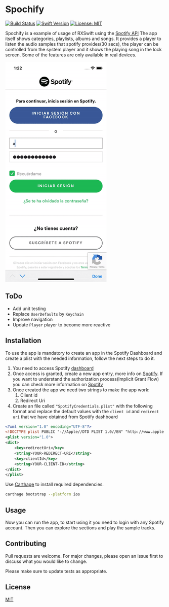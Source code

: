 # Spochify

[![Build Status](https://travis-ci.com/albertopeam/spochify.svg?branch=master)](https://travis-ci.com/albertopeam/spochify)
[![Swift Version](https://img.shields.io/badge/Swift-4.2-F16D39.svg?style=flat)](https://developer.apple.com/swift)
[![License: MIT](https://img.shields.io/badge/License-MIT-yellow.svg)](https://opensource.org/licenses/MIT)

Spochify is a example of usage of RXSwift using the [Spotify API](https://developer.spotify.com/documentation/web-api/) 
The app itself shows categories, playlists, albums and songs. It provides a player to listen the audio samples that spotify provides(30 secs), the player can be controlled from the system player and it shows the playing song in the lock screen. Some of the features are only available in real devices.

![Alt Spochify](https://github.com/albertopeam/spochify/blob/master/art/spochify.gif)

## ToDo
* Add unit testing
* Replace `UserDefaults` by `Keychain`
* Improve navigation
* Update `Player` player to become more reactive

## Installation

To use the app is mandatory to create an app in the Spotify Dashboard and create a plist with the needed information, follow the next steps to do it.

1. You need to access Spotify [dashboard](https://developer.spotify.com/dashboard/)
2. Once access is granted, create a new app entry, more info on [Spotify](https://developer.spotify.com/documentation/general/guides/app-settings/). If you want to understand the authorization process(Implicit Grant Flow) you can check more information on [Spotify](https://developer.spotify.com/documentation/general/guides/authorization-guide/#implicit-grant-flow)
3. Once created the app we need two strings to make the app work:
   1. Client id
   2. Redirect Uri
4. Create an file called `"SpotifyCredentials.plist"` with the following format and replace the default values with the `client id` and `redirect uri` that we have obtained from Spotify dashboard
```xml
<?xml version="1.0" encoding="UTF-8"?>
<!DOCTYPE plist PUBLIC "-//Apple//DTD PLIST 1.0//EN" "http://www.apple.com/DTDs/PropertyList-1.0.dtd">
<plist version="1.0">
<dict>
	<key>redirectUri</key>
	<string>YOUR-REDIRECT-URI</string>
	<key>clientId</key>
	<string>YOUR-CLIENT-ID</string>
</dict>
</plist>
```

Use [Carthage](https://github.com/Carthage/Carthage) to install required dependencies.

```bash
carthage bootstrap --platform ios
```

## Usage

Now you can run the app, to start using it you need to login with any Spotify account. Then you can explore the sections and play the sample tracks.

## Contributing
Pull requests are welcome. For major changes, please open an issue first to discuss what you would like to change.

Please make sure to update tests as appropriate.

## License
[MIT](https://choosealicense.com/licenses/mit/)